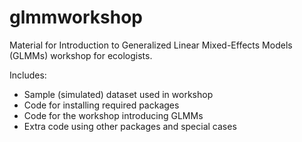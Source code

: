 # glmmworkshop

Material for Introduction to Generalized Linear Mixed-Effects Models (GLMMs) workshop for ecologists.

Includes:
* Sample (simulated) dataset used in workshop
* Code for installing required packages
* Code for the workshop introducing GLMMs
* Extra code using other packages and special cases
